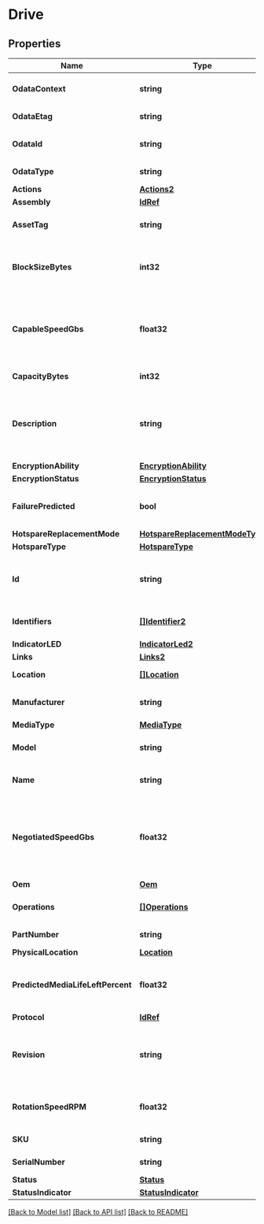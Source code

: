 # Drive

## Properties
Name | Type | Description | Notes
------------ | ------------- | ------------- | -------------
**OdataContext** | **string** | The OData description of a payload. | [optional] 
**OdataEtag** | **string** | The current ETag of the resource. | [optional] 
**OdataId** | **string** | The unique identifier for a resource. | 
**OdataType** | **string** | The type of a resource. | 
**Actions** | [**Actions2**](Actions_2.md) |  | [optional] 
**Assembly** | [**IdRef**](idRef.md) |  | [optional] 
**AssetTag** | **string** | The user assigned asset tag for this drive. | [optional] 
**BlockSizeBytes** | **int32** | The size of the smallest addressible unit (Block) of this drive in bytes. | [optional] 
**CapableSpeedGbs** | **float32** | The speed which this drive can communicate to a storage controller in ideal conditions in Gigabits per second. | [optional] 
**CapacityBytes** | **int32** | The size in bytes of this Drive. | [optional] 
**Description** | **string** | Provides a description of this resource and is used for commonality  in the schema definitions. | [optional] 
**EncryptionAbility** | [**EncryptionAbility**](EncryptionAbility.md) |  | [optional] 
**EncryptionStatus** | [**EncryptionStatus**](EncryptionStatus.md) |  | [optional] 
**FailurePredicted** | **bool** | Is this drive currently predicting a failure in the near future. | [optional] 
**HotspareReplacementMode** | [**HotspareReplacementModeType**](HotspareReplacementModeType.md) |  | [optional] 
**HotspareType** | [**HotspareType**](HotspareType.md) |  | [optional] 
**Id** | **string** | Uniquely identifies the resource within the collection of like resources. | 
**Identifiers** | [**[]Identifier2**](Identifier_2.md) | The Durable names for the drive. | [optional] 
**IndicatorLED** | [**IndicatorLed2**](IndicatorLED_2.md) |  | [optional] 
**Links** | [**Links2**](Links_2.md) |  | [optional] 
**Location** | [**[]Location**](Location.md) | The Location of the drive. | [optional] 
**Manufacturer** | **string** | This is the manufacturer of this drive. | [optional] 
**MediaType** | [**MediaType**](MediaType.md) |  | [optional] 
**Model** | **string** | This is the model number for the drive. | [optional] 
**Name** | **string** | The name of the resource or array element. | 
**NegotiatedSpeedGbs** | **float32** | The speed which this drive is currently communicating to the storage controller in Gigabits per second. | [optional] 
**Oem** | [**Oem**](Oem.md) |  | [optional] 
**Operations** | [**[]Operations**](Operations.md) | The operations currently running on the Drive. | [optional] 
**PartNumber** | **string** | The part number for this drive. | [optional] 
**PhysicalLocation** | [**Location**](Location.md) |  | [optional] 
**PredictedMediaLifeLeftPercent** | **float32** | The percentage of reads and writes that are predicted to still be available for the media. | [optional] 
**Protocol** | [**IdRef**](idRef.md) |  | [optional] 
**Revision** | **string** | The revision of this Drive. This is typically the firmware/hardware version of the drive. | [optional] 
**RotationSpeedRPM** | **float32** | The rotation speed of this Drive in Revolutions per Minute (RPM). | [optional] 
**SKU** | **string** | This is the SKU for this drive. | [optional] 
**SerialNumber** | **string** | The serial number for this drive. | [optional] 
**Status** | [**Status**](Status.md) |  | [optional] 
**StatusIndicator** | [**StatusIndicator**](StatusIndicator.md) |  | [optional] 

[[Back to Model list]](../README.md#documentation-for-models) [[Back to API list]](../README.md#documentation-for-api-endpoints) [[Back to README]](../README.md)


